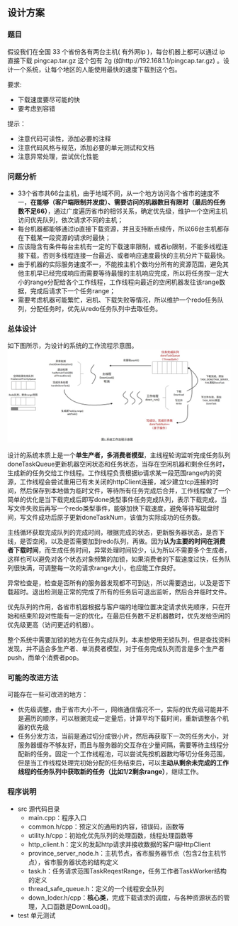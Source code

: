 ## 设计方案

### 题目
假设我们在全国 33 个省份各有两台主机( 有外网ip )，每台机器上都可以通过 ip 直接下载 pingcap.tar.gz 这个包有 2g (如http://192.168.1.1/pingcap.tar.gz) 。设计一个系统，让每个地区的人能使用最快的速度下载到这个包。

要求:
- 下载速度要尽可能的快
- 要考虑到容错

提示：
- 注意代码可读性，添加必要的注释
- 注意代码风格与规范，添加必要的单元测试和文档
- 注意异常处理，尝试优化性能

### 问题分析
- 33个省市共66台主机，由于地域不同，从一个地方访问各个省市的速度不一，**在能够（客户端限制并发度）、需要访问的机器数目有限时（最后的任务数不足66）**，通过广度遍历省市的相邻关系，确定优先级，维护一个空闲主机访问优先队列，依次请求不同的主机；
- 每台机器都能够通过ip直接下载资源，并且支持断点续传，所以66台主机都存在下载某一段资源的请求时最快；
- 应该隐含有条件每台主机有一定的下载速率限制，或者ip限制，不能多线程连接下载，否则多线程连接一台最近、或者响应速度最快的主机分片下载最快。
- 由于机器的实际服务速度不一，不能按主机个数均分所有的资源范围，避免其他主机早已经完成响应而需要等待最慢的主机响应完成，所以将任务按一定大小的range分配给各个工作线程，工作线程向最近的空闲机器发往该range数据，完成后请求下一个任务range；
- 需要考虑机器可能繁忙，宕机、下载失败等情况，所以维护一个redo任务队列，分配任务时，优先从redo任务队列中去取任务。
### 总体设计
如下图所示，为设计的系统的工作流程示意图。
![系统工作流程示意图](https://raw.githubusercontent.com/tianjiqx/picture/master/pincap_interview_p1.jpg)

设计的系统本质上是一个**单生产者，多消费者模型**，主线程轮询监听完成任务队列doneTaskQueue更新机器空闲状态和任务状态，当存在空闲机器和剩余任务时，生成新的任务交给工作线程。工作线程负责根据ip请求某一段范围range内的资源，工作线程会尝试重用已有未关闭的httpClient连接，减少建立tcp连接的时间，然后保存到本地做为临时文件，等待所有任务完成后合并，工作线程做了一个简单的优化是当下载完成后即写done类型事件任务完成队列，表示下载完成，当写文件失败后再写一个redo类型事件，能够加快下载速度，避免等待写磁盘时间，写文件成功后原子更新doneTaskNum，该值为实际成功的任务数。

主线循环获取完成队列的完成时间，根据完成的状态，更新服务器状态，是否下线，是否空闲，以及是否需要加到redo队列，再做。因为**认为主要的时间在消费者下载时间**，而生成任务时间，异常处理时间较少，认为所以不需要多个生成者，这样也可以避免对各个状态对象频繁的加锁，如果消费者的下载速度过快，任务队列很快满，可调整每一次的请求range大小，也应能工作良好。

异常检查是，检查是否所有的服务器发现都不可到达，所以需要退出，以及是否下载超时。退出检测是正常的完成了所有的任务后可退出监听，然后合并临时文件。

优先队列的作用，各省市机器根据与客户端的地理位置决定请求优先顺序，只在开始和结束阶段对性能有一定的优化，在最后任务数不足机器数时，优先发给空闲的优先级更高（访问更近的机器）。

整个系统中需要加锁的地方在任务完成队列，本来想使用无锁队列，但是查找资料发现，并不适合多生产者、单消费者模型，对于任务完成队列而言是多个生产者push，而单个消费者pop。


### 可能的改进方法
可能存在一些可改进的地方：
- 优先级调整，由于省市大小不一，网络通信情况不一，实际的优先级可能并不是遍历的顺序，可以根据完成一定量后，计算平均下载时间，重新调整各个机器的优先级
- 任务分发方法，当前是通过切分成很小片，然后再获取下一次的任务大小，对服务器缓存不够友好，而且与服务器的交互存在少量间隔，需要等待主线程分配新的任务。固定一个工作线程池，可以尝试先按机器数均等切分任务范围，但是当工作线程处理完初始分配的任务结束后，可以**主动从剩余未完成的工作线程的任务队列中获取新的任务（比如1/2剩余range）**，继续工作。

### 程序说明
- src
  源代码目录
	- main.cpp：程序入口
	- common.h/cpp：预定义的通用的内容，错误码，函数等
	- utility.h/cpp：初始化优先队列的处理函数，线程处理函数等
	- http_client.h：定义的发起http请求并接收数据的客户端HttpClient
	- province_server_node.h：主机节点，省市服务器节点（包含2台主机节点），省市服务器状态的结构定义
	- task.h：任务请求范围TaskReqestRange，任务工作者TaskWorker结构的定义
	- thread_safe_queue.h：定义的一个线程安全队列
	- down_loder.h/cpp：**核心类**，完成下载请求的调度，与各种资源状态的管理，入口函数是DownLoad()。
- test
	单元测试


